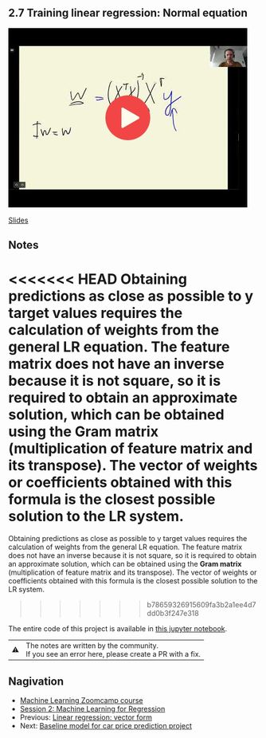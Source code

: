 
## 2.7 Training linear regression: Normal equation

<a href="https://www.youtube.com/watch?v=hx6nak-Y11g"><img src="images/thumbnail-2-07.jpg"></a>

[Slides](https://www.slideshare.net/AlexeyGrigorev/ml-zoomcamp-2-slides)


## Notes

<<<<<<< HEAD
Obtaining predictions as close as possible to y target values requires the calculation of weights from the general LR equation. The feature matrix does not 
have an inverse because it is not square, so it is required to obtain an approximate solution, which can be obtained using the **Gram matrix** 
(multiplication of feature matrix and its transpose). The vector of weights or coefficients obtained with this formula is the closest possible solution to 
the LR system.
=======
Obtaining predictions as close as possible to y target values requires the calculation of weights from the general
LR equation. The feature matrix does not 
have an inverse because it is not square, so it is required to obtain an approximate solution, which can be
obtained using the **Gram matrix** 
(multiplication of feature matrix and its transpose). The vector of weights or coefficients obtained with this
formula is the closest possible solution to the LR system.
>>>>>>> b78659326915609fa3b2a1ee4d7dd0b3f247e318

The entire code of this project is available in [this jupyter notebook](https://github.com/alexeygrigorev/mlbookcamp-code/blob/master/chapter-02-car-price/02-carprice.ipynb). 

<table>
   <tr>
      <td>⚠️</td>
      <td>
         The notes are written by the community. <br>
         If you see an error here, please create a PR with a fix.
      </td>
   </tr>
</table>

## Nagivation

* [Machine Learning Zoomcamp course](../)
* [Session 2: Machine Learning for Regression](./)
* Previous: [Linear regression: vector form](06-linear-regression-vector.md)
* Next: [Baseline model for car price prediction project](08-baseline-model.md)